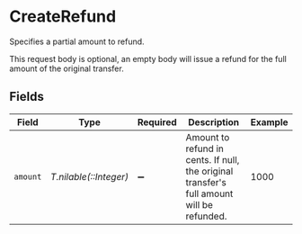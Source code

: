 # CreateRefund

Specifies a partial amount to refund. 

This request body is optional, an empty body will issue a refund for the full amount of the original transfer.


## Fields

| Field                                                                                     | Type                                                                                      | Required                                                                                  | Description                                                                               | Example                                                                                   |
| ----------------------------------------------------------------------------------------- | ----------------------------------------------------------------------------------------- | ----------------------------------------------------------------------------------------- | ----------------------------------------------------------------------------------------- | ----------------------------------------------------------------------------------------- |
| `amount`                                                                                  | *T.nilable(::Integer)*                                                                    | :heavy_minus_sign:                                                                        | Amount to refund in cents. If null, the original transfer's full amount will be refunded. | 1000                                                                                      |